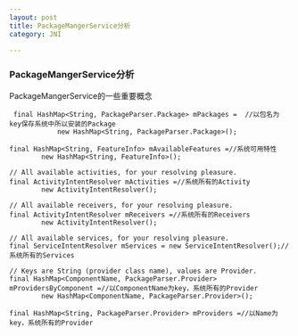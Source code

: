 ```yaml
---
layout: post
title: PackageMangerService分析
category: JNI

---
```


### PackageMangerService分析

PackageMangerService的一些重要概念
	
	 final HashMap<String, PackageParser.Package> mPackages =  //以包名为key保存系统中所以安装的Package  
	            new HashMap<String, PackageParser.Package>();  
	                     
    final HashMap<String, FeatureInfo> mAvailableFeatures =//系统可用特性  
            new HashMap<String, FeatureInfo>();  
  
    // All available activities, for your resolving pleasure.  
    final ActivityIntentResolver mActivities =//系统所有的Activity  
            new ActivityIntentResolver();  
  
    // All available receivers, for your resolving pleasure.  
    final ActivityIntentResolver mReceivers =//系统所有的Receivers  
            new ActivityIntentResolver();  
  
    // All available services, for your resolving pleasure.  
    final ServiceIntentResolver mServices = new ServiceIntentResolver();//系统所有的Services  
  
    // Keys are String (provider class name), values are Provider.  
    final HashMap<ComponentName, PackageParser.Provider> mProvidersByComponent =//以ComponentName为key，系统所有的Provider  
            new HashMap<ComponentName, PackageParser.Provider>();  

	final HashMap<String, PackageParser.Provider> mProviders =//以Name为key，系统所有的Provider  